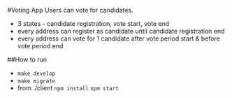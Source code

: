 #Voting App
Users can vote for candidates.

* 3 states - candidate registration, vote start, vote end
* every address can register as candidate until candidate registration end
* every address can vote for 1 candidate after vote period start & before vote period end

##How to run
- `make develop`
- `make migrate`
- from ./client `npm install` `npm start`